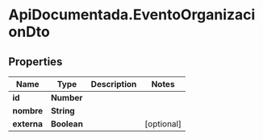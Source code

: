 # ApiDocumentada.EventoOrganizacionDto

## Properties

Name | Type | Description | Notes
------------ | ------------- | ------------- | -------------
**id** | **Number** |  | 
**nombre** | **String** |  | 
**externa** | **Boolean** |  | [optional] 


